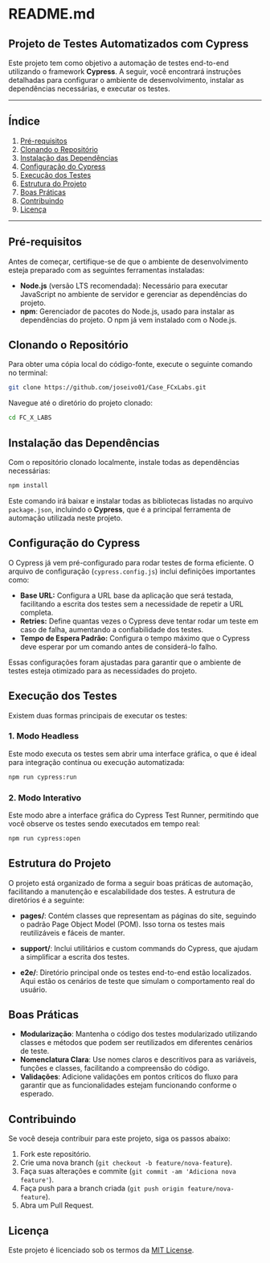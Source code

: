 # README.md

## Projeto de Testes Automatizados com Cypress

Este projeto tem como objetivo a automação de testes end-to-end utilizando o framework **Cypress**. A seguir, você encontrará instruções detalhadas para configurar o ambiente de desenvolvimento, instalar as dependências necessárias, e executar os testes.

---

## Índice

1. [Pré-requisitos](#pré-requisitos)
2. [Clonando o Repositório](#clonando-o-repositório)
3. [Instalação das Dependências](#instalação-das-dependências)
4. [Configuração do Cypress](#configuração-do-cypress)
5. [Execução dos Testes](#execução-dos-testes)
6. [Estrutura do Projeto](#estrutura-do-projeto)
7. [Boas Práticas](#boas-práticas)
8. [Contribuindo](#contribuindo)
9. [Licença](#licença)

---

## Pré-requisitos

Antes de começar, certifique-se de que o ambiente de desenvolvimento esteja preparado com as seguintes ferramentas instaladas:

- **Node.js** (versão LTS recomendada): Necessário para executar JavaScript no ambiente de servidor e gerenciar as dependências do projeto.
- **npm**: Gerenciador de pacotes do Node.js, usado para instalar as dependências do projeto. O npm já vem instalado com o Node.js.

## Clonando o Repositório

Para obter uma cópia local do código-fonte, execute o seguinte comando no terminal:

```bash
git clone https://github.com/joseivo01/Case_FCxLabs.git
```

Navegue até o diretório do projeto clonado:

```bash
cd FC_X_LABS
```

## Instalação das Dependências

Com o repositório clonado localmente, instale todas as dependências necessárias:

```bash
npm install
```

Este comando irá baixar e instalar todas as bibliotecas listadas no arquivo `package.json`, incluindo o **Cypress**, que é a principal ferramenta de automação utilizada neste projeto.

## Configuração do Cypress

O Cypress já vem pré-configurado para rodar testes de forma eficiente. O arquivo de configuração (`cypress.config.js`) inclui definições importantes como:

- **Base URL:** Configura a URL base da aplicação que será testada, facilitando a escrita dos testes sem a necessidade de repetir a URL completa.
- **Retries:** Define quantas vezes o Cypress deve tentar rodar um teste em caso de falha, aumentando a confiabilidade dos testes.
- **Tempo de Espera Padrão:** Configura o tempo máximo que o Cypress deve esperar por um comando antes de considerá-lo falho.

Essas configurações foram ajustadas para garantir que o ambiente de testes esteja otimizado para as necessidades do projeto.

## Execução dos Testes

Existem duas formas principais de executar os testes:

### 1. **Modo Headless**

Este modo executa os testes sem abrir uma interface gráfica, o que é ideal para integração contínua ou execução automatizada:

```bash
npm run cypress:run
```

### 2. **Modo Interativo**

Este modo abre a interface gráfica do Cypress Test Runner, permitindo que você observe os testes sendo executados em tempo real:

```bash
npm run cypress:open
```

## Estrutura do Projeto

O projeto está organizado de forma a seguir boas práticas de automação, facilitando a manutenção e escalabilidade dos testes. A estrutura de diretórios é a seguinte:

- **pages/**: Contém classes que representam as páginas do site, seguindo o padrão Page Object Model (POM). Isso torna os testes mais reutilizáveis e fáceis de manter.
  
- **support/**: Inclui utilitários e custom commands do Cypress, que ajudam a simplificar a escrita dos testes.

- **e2e/**: Diretório principal onde os testes end-to-end estão localizados. Aqui estão os cenários de teste que simulam o comportamento real do usuário.

## Boas Práticas

- **Modularização**: Mantenha o código dos testes modularizado utilizando classes e métodos que podem ser reutilizados em diferentes cenários de teste.
- **Nomenclatura Clara**: Use nomes claros e descritivos para as variáveis, funções e classes, facilitando a compreensão do código.
- **Validações**: Adicione validações em pontos críticos do fluxo para garantir que as funcionalidades estejam funcionando conforme o esperado.

## Contribuindo

Se você deseja contribuir para este projeto, siga os passos abaixo:

1. Fork este repositório.
2. Crie uma nova branch (`git checkout -b feature/nova-feature`).
3. Faça suas alterações e commite (`git commit -am 'Adiciona nova feature'`).
4. Faça push para a branch criada (`git push origin feature/nova-feature`).
5. Abra um Pull Request.

## Licença

Este projeto é licenciado sob os termos da [MIT License](LICENSE).
